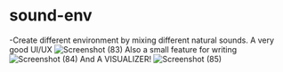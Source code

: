 # sound-env
-Create different environment by mixing different natural sounds.
A very good UI/UX
![Screenshot (83)](https://user-images.githubusercontent.com/86086085/179612757-82933fe1-f733-4f7d-8f78-3f909a053e3c.png)
Also a small feature for writing
![Screenshot (84)](https://user-images.githubusercontent.com/86086085/179612836-6a2b9091-d946-4f51-a6c6-c97dbdc5a742.png)
And A VISUALIZER!
![Screenshot (85)](https://user-images.githubusercontent.com/86086085/179612952-8aa018f3-7e6b-462d-a08a-99a0773f9301.png)

